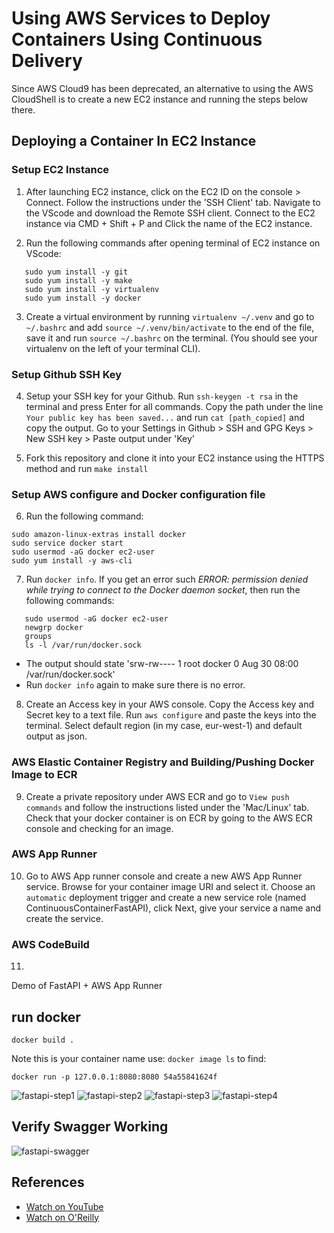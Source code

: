 # Using AWS Services to Deploy Containers Using Continuous Delivery
Since AWS Cloud9 has been deprecated, an alternative to using the AWS CloudShell is to create a new EC2 instance and running the steps below there. 

## Deploying a Container In EC2 Instance
### Setup EC2 Instance
1. After launching EC2 instance, click on the EC2 ID on the console > Connect. Follow the instructions under the 'SSH Client' tab. Navigate to the VScode and download the Remote SSH client. Connect to the EC2 instance via CMD + Shift + P and Click the name of the EC2 instance.
   
2. Run the following commands after opening terminal of EC2 instance on VScode:
```sudo yum update -y
   sudo yum install -y git 
   sudo yum install -y make 
   sudo yum install -y virtualenv
   sudo yum install -y docker
```

3. Create a virtual environment by running ```virtualenv ~/.venv``` and go to ```~/.bashrc``` and add ```source ~/.venv/bin/activate``` to the end of the file, save it and run ```source ~/.bashrc``` on the terminal. (You should see your virtualenv on the left of your terminal CLI).

### Setup Github SSH Key 
4. Setup your SSH key for your Github. Run `ssh-keygen -t rsa` in the terminal and press Enter for all commands. Copy the path under the line `Your public key has been saved...` and run `cat [path_copied]` and copy the output. Go to your Settings in Github > SSH and GPG Keys > New SSH key > Paste output under 'Key' 

5. Fork this repository and clone it into your EC2 instance using the HTTPS method and run `make install`
 
### Setup AWS configure and Docker configuration file
6. Run the following command:
```sudo yum update -y
sudo amazon-linux-extras install docker
sudo service docker start
sudo usermod -aG docker ec2-user
sudo yum install -y aws-cli
```
7. Run `docker info`. If you get an error such *ERROR: permission denied while trying to connect to the Docker daemon socket*, then run the following commands:

```
   sudo usermod -aG docker ec2-user
   newgrp docker
   groups
   ls -l /var/run/docker.sock
```
- The output should state 'srw-rw---- 1 root docker 0 Aug 30 08:00 /var/run/docker.sock'
- Run `docker info` again to make sure there is no error. 

8. Create an Access key in your AWS console. Copy the Access key and Secret key to a text file. Run `aws configure` and paste the keys into the terminal. Select default region (in my case, eur-west-1) and default output as json.
   
### AWS Elastic Container Registry and Building/Pushing Docker Image to ECR
9. Create a private repository under AWS ECR and go to `View push commands` and follow the instructions listed under the 'Mac/Linux' tab. Check that your docker container is on ECR by going to the AWS ECR console and checking for an image. 

### AWS App Runner
10. Go to AWS App runner console and create a new AWS App Runner service. Browse for your container image URI and select it. Choose an `automatic` deployment trigger and create a new service role (named ContinuousContainerFastAPI), click Next, give your service a name and create the service.

### AWS CodeBuild
11. 


Demo of FastAPI + AWS App Runner


## run docker
`docker build .`

Note this is your container name use:  `docker image ls` to find:

`docker run -p 127.0.0.1:8080:8080 54a55841624f`

![fastapi-step1](https://user-images.githubusercontent.com/58792/131587003-f5667c28-7cbe-402e-8795-f32a6ca9a4d1.png)
![fastapi-step2](https://user-images.githubusercontent.com/58792/131587286-341e795c-76dc-46a1-8ee9-528134410935.png)
![fastapi-step3](https://user-images.githubusercontent.com/58792/131587004-198ad6d5-2197-4de5-a6dd-4eb3c41e675e.png)
![fastapi-step4](https://user-images.githubusercontent.com/58792/131587005-866b0974-63d7-4fed-abf2-9c634721669f.png)


## Verify Swagger Working


![fastapi-swagger](https://user-images.githubusercontent.com/58792/131587676-b22c5877-0e75-49e7-a1a6-b580ba922e67.png)


## References

* [Watch on YouTube](https://youtu.be/XBBDqLf23Og)
* [Watch on O'Reilly](https://learning.oreilly.com/search/?query=author%3A%22Noah%20Gift%22&extended_publisher_data=true&highlight=true&include_assessments=false&include_case_studies=true&include_courses=true&include_playlists=true&include_collections=true&include_notebooks=true&include_sandboxes=true&include_scenarios=true&is_academic_institution_account=false&source=user&sort=relevance&facet_json=true&json_facets=true&page=0&include_facets=true&include_practice_exams=true)
